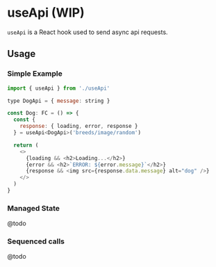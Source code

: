 # useApi (WIP)

`useApi` is a React hook used to send async api requests.


## Usage

### Simple Example


```javascript
import { useApi } from './useApi'

type DogApi = { message: string }

const Dog: FC = () => {
  const {
    response: { loading, error, response }
  } = useApi<DogApi>('breeds/image/random')

  return (
    <>
      {loading && <h2>Loading...</h2>}
      {error && <h2>`ERROR: ${error.message}`</h2>}
      {response && <img src={response.data.message} alt="dog" />}
    </>
  )
}

```


### Managed State
@todo



### Sequenced calls

@todo